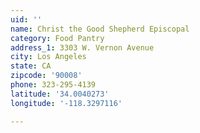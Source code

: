 ```yaml
---
uid: ''
name: Christ the Good Shepherd Episcopal
category: Food Pantry
address_1: 3303 W. Vernon Avenue
city: Los Angeles
state: CA
zipcode: '90008'
phone: 323-295-4139
latitude: '34.0040273'
longitude: '-118.3297116'

---
```

